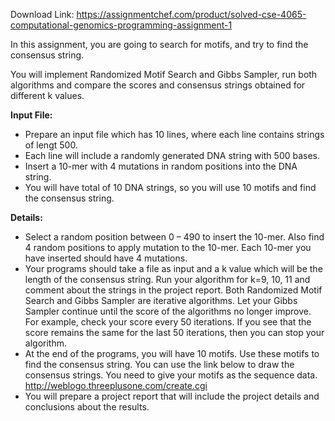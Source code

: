 Download Link: https://assignmentchef.com/product/solved-cse-4065-computational-genomics-programming-assignment-1
<br>



<strong></strong>



In this assignment, you are going to search for motifs, and try to find the consensus string.

You will implement Randomized Motif Search and Gibbs Sampler, run both algorithms and compare the scores and consensus strings obtained for different k values.

<strong>Input File: </strong>

<ul>

 <li>Prepare an input file which has 10 lines, where each line contains strings of lengt 500.</li>

 <li>Each line will include a randomly generated DNA string with 500 bases.</li>

 <li>Insert a 10-mer with 4 mutations in random positions into the DNA string.</li>

 <li>You will have total of 10 DNA strings, so you will use 10 motifs and find the consensus string.</li>

</ul>

<strong>Details: </strong>

<ul>

 <li>Select a random position between 0 – 490 to insert the 10-mer. Also find 4 random positions to apply mutation to the 10-mer. Each 10-mer you have inserted should have 4 mutations.</li>

 <li>Your programs should take a file as input and a k value which will be the length of the consensus string. Run your algorithm for k=9, 10, 11 and comment about the strings in the project report. Both Randomized Motif Search and Gibbs Sampler are iterative algorithms. Let your Gibbs Sampler continue until the score of the algorithms no longer improve. For example, check your score every 50 iterations. If you see that the score remains the same for the last 50 iterations, then you can stop your algorithm.</li>

 <li>At the end of the programs, you will have 10 motifs. Use these motifs to find the consensus string. You can use the link below to draw the consensus strings. You need to give your motifs as the sequence data. <a href="http://weblogo.threeplusone.com/create.cgi">http://weblogo.threeplusone.com/create.cgi</a></li>

 <li>You will prepare a project report that will include the project details and conclusions about the results.</li>

</ul>





